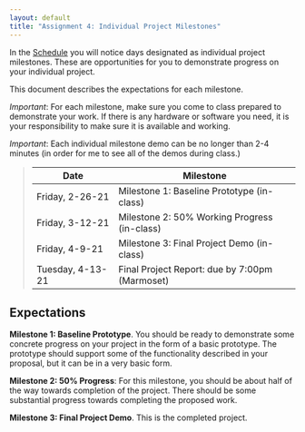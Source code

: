 ```yaml
---
layout: default
title: "Assignment 4: Individual Project Milestones"
---
```


In the [Schedule](../schedule.html) you will notice days designated as individual project milestones.  These are opportunities for you to demonstrate progress on your individual project.

This document describes the expectations for each milestone.

*Important*: For each milestone, make sure you come to class prepared to demonstrate your work.  If there is any hardware or software you need, it is your responsibility to make sure it is available and working.

*Important*: Each individual milestone demo can be no longer than 2-4 minutes (in order for me to see all of the demos during class.)

> Date | Milestone
> ---- | ---------
> Friday,    2-26-21 | Milestone 1: Baseline Prototype (in-class)
> Friday,    3-12-21 | Milestone 2: 50% Working Progress (in-class)
> Friday, 	 4-9-21  | Milestone 3: Final Project Demo (in-class)
> Tuesday,  4-13-21  | Final Project Report: due by 7:00pm (Marmoset)

## Expectations

**Milestone 1: Baseline Prototype**.  You should be ready to demonstrate some concrete progress on your project in the form of a basic prototype.  The prototype should support some of the functionality described in your proposal, but it can be in a very basic form.

**Milestone 2: 50% Progress**: For this milestone, you should be about half of the way towards completion of the project.  There should be some substantial progress towards completing the proposed work.

**Milestone 3: Final Project Demo**. This is the completed project.